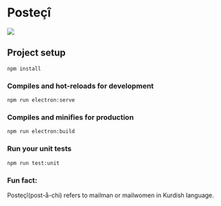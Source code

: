 # Posteçî 

<img src="demo.gif" />


## Project setup
```
npm install
```

### Compiles and hot-reloads for development
```
npm run electron:serve
```

### Compiles and minifies for production
```
npm run electron:build
```

### Run your unit tests
```
npm run test:unit
```

### Fun fact:
Posteçî(post-å-chi) refers to mailman or mailwomen in Kurdish language.
